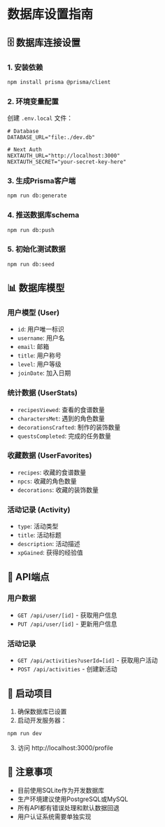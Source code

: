 # 数据库设置指南

## 🗄️ 数据库连接设置

### 1. 安装依赖
```bash
npm install prisma @prisma/client
```

### 2. 环境变量配置
创建 `.env.local` 文件：
```env
# Database
DATABASE_URL="file:./dev.db"

# Next Auth
NEXTAUTH_URL="http://localhost:3000"
NEXTAUTH_SECRET="your-secret-key-here"
```

### 3. 生成Prisma客户端
```bash
npm run db:generate
```

### 4. 推送数据库schema
```bash
npm run db:push
```

### 5. 初始化测试数据
```bash
npm run db:seed
```

## 📊 数据库模型

### 用户模型 (User)
- `id`: 用户唯一标识
- `username`: 用户名
- `email`: 邮箱
- `title`: 用户称号
- `level`: 用户等级
- `joinDate`: 加入日期

### 统计数据 (UserStats)
- `recipesViewed`: 查看的食谱数量
- `charactersMet`: 遇到的角色数量
- `decorationsCrafted`: 制作的装饰数量
- `questsCompleted`: 完成的任务数量

### 收藏数据 (UserFavorites)
- `recipes`: 收藏的食谱数量
- `npcs`: 收藏的角色数量
- `decorations`: 收藏的装饰数量

### 活动记录 (Activity)
- `type`: 活动类型
- `title`: 活动标题
- `description`: 活动描述
- `xpGained`: 获得的经验值

## 🔧 API端点

### 用户数据
- `GET /api/user/[id]` - 获取用户信息
- `PUT /api/user/[id]` - 更新用户信息

### 活动记录
- `GET /api/activities?userId=[id]` - 获取用户活动
- `POST /api/activities` - 创建新活动

## 🚀 启动项目

1. 确保数据库已设置
2. 启动开发服务器：
```bash
npm run dev
```

3. 访问 http://localhost:3000/profile

## 📝 注意事项

- 目前使用SQLite作为开发数据库
- 生产环境建议使用PostgreSQL或MySQL
- 所有API都有错误处理和默认数据回退
- 用户认证系统需要单独实现 